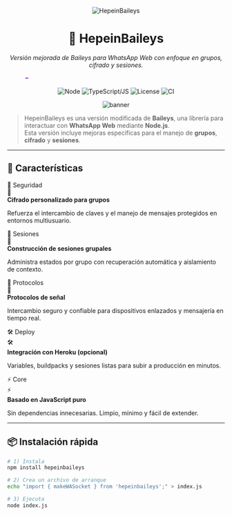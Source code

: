 <!-- Hero -->
<p align="center">
  <img alt="HepeinBaileys" src="https://img.shields.io/badge/HepeinBaileys-%F0%9F%A5%83-111?style=for-the-badge" />
</p>

<h1 align="center">🥃 HepeinBaileys</h1>

<p align="center">
  <em>Versión mejorada de Baileys para WhatsApp Web con enfoque en grupos, cifrado y sesiones.</em>
</p>

<!-- Animated underline (SVG) -->
<p align="center">
  <svg width="420" height="16" viewBox="0 0 420 16" fill="none" xmlns="http://www.w3.org/2000/svg">
    <defs>
      <linearGradient id="g" x1="0" y1="0" x2="420" y2="0">
        <stop offset="0%" stop-color="#8A2BE2"/>
        <stop offset="50%" stop-color="#00D1FF"/>
        <stop offset="100%" stop-color="#39FF14"/>
      </linearGradient>
    </defs>
    <rect x="0" y="7" width="420" height="2" rx="1" fill="url(#g)">
      <animate attributeName="x" from="-420" to="0" dur="2s" repeatCount="1" fill="freeze"/>
    </rect>
  </svg>
</p>

<!-- Badges -->
<p align="center">
  <img alt="Node" src="https://img.shields.io/badge/Node.js-18%2B-43853D?logo=nodedotjs&logoColor=white" />
  <img alt="TypeScript/JS" src="https://img.shields.io/badge/JS_Puro-Sí-3178C6?logo=javascript&logoColor=white" />
  <img alt="License" src="https://img.shields.io/badge/License-MIT-blue" />
  <img alt="CI" src="https://img.shields.io/badge/CI-Passing-brightgreen" />
</p>

<!-- Subtle animated banner -->
<div align="center">
  <img alt="banner" src="https://capsule-render.vercel.app/api?type=rect&color=0:111111,100:1f2937&height=10&section=header&animation=fadeIn"/>
</div>

<!-- Intro -->
> HepeinBaileys es una versión modificada de **Baileys**, una librería para interactuar con **WhatsApp Web** mediante **Node.js**.  
> Esta versión incluye mejoras específicas para el manejo de **grupos**, **cifrado** y **sesiones**.

---

## 🚀 Características

<div class="grid">
  <div class="card">
    <div class="spark"></div>
    <span class="tag">🔐 Seguridad</span>
    <div class="kf">
      <div>🔐</div>
      <div>
        <b>Cifrado personalizado para grupos</b>
        <p>Refuerza el intercambio de claves y el manejo de mensajes protegidos en entornos multiusuario.</p>
      </div>
    </div>
    <div class="shimmer"></div>
  </div>

  <div class="card">
    <div class="spark"></div>
    <span class="tag">🧠 Sesiones</span>
    <div class="kf">
      <div>🧠</div>
      <div>
        <b>Construcción de sesiones grupales</b>
        <p>Administra estados por grupo con recuperación automática y aislamiento de contexto.</p>
      </div>
    </div>
    <div class="shimmer"></div>
  </div>

  <div class="card">
    <div class="spark"></div>
    <span class="tag">📡 Protocolos</span>
    <div class="kf">
      <div>📡</div>
      <div>
        <b>Protocolos de señal</b>
        <p>Intercambio seguro y confiable para dispositivos enlazados y mensajería en tiempo real.</p>
      </div>
    </div>
    <div class="shimmer"></div>
  </div>

  <div class="card">
    <div class="spark"></div>
    <span class="tag">🛠️ Deploy</span>
    <div class="kf">
      <div>🛠️</div>
      <div>
        <b>Integración con Heroku (opcional)</b>
        <p>Variables, buildpacks y sesiones listas para subir a producción en minutos.</p>
      </div>
    </div>
    <div class="shimmer"></div>
  </div>

  <div class="card">
    <div class="spark"></div>
    <span class="tag">⚡ Core</span>
    <div class="kf">
      <div>⚡</div>
      <div>
        <b>Basado en JavaScript puro</b>
        <p>Sin dependencias innecesarias. Limpio, mínimo y fácil de extender.</p>
      </div>
    </div>
    <div class="shimmer"></div>
  </div>
</div>

---

## 📦 Instalación rápida

```bash
# 1) Instala
npm install hepeinbaileys

# 2) Crea un archivo de arranque
echo "import { makeWASocket } from 'hepeinbaileys';" > index.js

# 3) Ejecuta
node index.js

